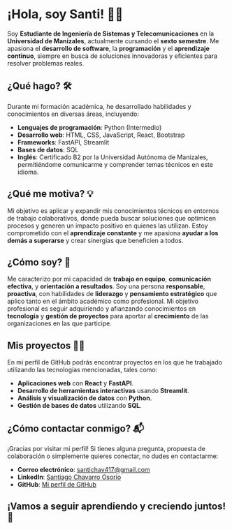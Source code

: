# ¡Hola, soy Santi! 👋🏼

Soy **Estudiante de Ingeniería de Sistemas y Telecomunicaciones** en la **Universidad de Manizales**, actualmente cursando el **sexto semestre**. Me apasiona el **desarrollo de software**, la **programación** y el **aprendizaje continuo**, siempre en busca de soluciones innovadoras y eficientes para resolver problemas reales.

## ¿Qué hago? 🛠️
Durante mi formación académica, he desarrollado habilidades y conocimientos en diversas áreas, incluyendo:

- **Lenguajes de programación**: Python (Intermedio)
- **Desarrollo web**: HTML, CSS, JavaScript, React, Bootstrap
- **Frameworks**: FastAPI, Streamlit
- **Bases de datos**: SQL
- **Inglés**: Certificado B2 por la Universidad Autónoma de Manizales, permitiéndome comunicarme y comprender temas técnicos en este idioma.

## ¿Qué me motiva? 💡
Mi objetivo es aplicar y expandir mis conocimientos técnicos en entornos de trabajo colaborativos, donde pueda buscar soluciones que optimicen procesos y generen un impacto positivo en quienes las utilizan. Estoy comprometido con el **aprendizaje constante** y me apasiona **ayudar a los demás a superarse** y crear sinergias que beneficien a todos.

## ¿Cómo soy? 🧠
Me caracterizo por mi capacidad de **trabajo en equipo**, **comunicación efectiva**, y **orientación a resultados**. Soy una persona **responsable**, **proactiva**, con habilidades de **liderazgo** y **pensamiento estratégico** que aplico tanto en el ámbito académico como profesional. Mi objetivo profesional es seguir adquiriendo y afianzando conocimientos en **tecnología** y **gestión de proyectos** para aportar al **crecimiento** de las organizaciones en las que participe.

## Mis proyectos 👨‍💻
En mi perfil de GitHub podrás encontrar proyectos en los que he trabajado utilizando las tecnologías mencionadas, tales como:
- **Aplicaciones web** con **React** y **FastAPI**.
- **Desarrollo de herramientas interactivas** usando **Streamlit**.
- **Análisis y visualización de datos** con **Python**.
- **Gestión de bases de datos** utilizando **SQL**.

## ¿Cómo contactar conmigo? 📬
¡Gracias por visitar mi perfil! Si tienes alguna pregunta, propuesta de colaboración o simplemente quieres conectar, no dudes en contactarme:
- **Correo electrónico**: [santichav417@gmail.com](mailto:santichav417@gmail.com)
- **LinkedIn**: [Santiago Chavarro Osorio](https://www.linkedin.com/in/santiago-chavarro-osorio)
- **GitHub**: [Mi perfil de GitHub](https://github.com/Santy-417)

## ¡Vamos a seguir aprendiendo y creciendo juntos! 🚀
